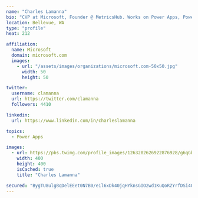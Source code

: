 ```yaml
---
name: "Charles Lamanna"
bio: "CVP at Microsoft, Founder @ MetricsHub. Works on Power Apps, Power Automate, Power Virtual Agent, Common Data Service and Dynamics 365."
location: Bellevue, WA
type: "profile"
heat: 212

affiliation:
  name: Microsoft
  domain: microsoft.com
  images:
    - url: "/assets/images/organizations/microsoft.com-50x50.jpg"
      width: 50
      height: 50

twitter:
  username: clamanna
  url: https://twitter.com/clamanna
  followers: 4410

linkedin:
  url: https://www.linkedin.com/in/charleslamanna

topics:
  - Power Apps

images:
  - url: https://pbs.twimg.com/profile_images/1263202626922876928/g6qGbHZ-_400x400.jpg
    width: 400
    height: 400
    isCached: true
    title: "Charles Lamanna"

secured: "BygTU8ulgBqDelEEet0N7B0/e1l6xDk40jqHYknsGIO2wd1KuQoRZYrfDSi4QzmrWIfSNHJSEWsTF8InQOrRL1QFidERPguM+1WxodgOtnkZUgM/61ptdGAhOXUfIkcvW/IqVVBig/6F1CD5GP/t+US3PW0sxFnhuhFG/YLdYHE0moJo0mIEq5F6hqaSMOnYY/eBO4vxxWCLeNlpPKKLA3o9NRHWdHW7x7AxDHQBV1TuEuRIurVS7NDWbC+ZhHkscxP7GLJR7QWkFjdo7q2T6s3ZzeaLm2ad/TBpmv/w7WVZfHMNC+5VHSHZ2bsOyzlgFpDbHQEb69EX14FjCvpxRQQcIOEcDRk+SUFlVZ4TvFBs002UiOgi4zrF5YWPvlFHmpmYAprM7IfN/hyH3JgSda4tREvMKtriKhBhaLFpfjM=;usn4aPh0RSfzA7nild1xcw=="
---
```


